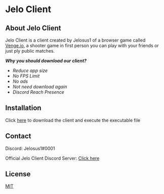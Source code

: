 # Jelo Client

## About Jelo Client

Jelo Client is a client created by Jelosus1 of a browser game called [Venge.io](https://venge.io), a shooter game in first person you can play with your friends or just ply public matches.

***Why you should download our client?***

* *Reduce app size* 
* *No FPS Limit*
* *No ads*
* *Not need download again*
* *Discord Reach Presence*
 

## Installation

Click [here](https://github.com/Jelosus1/Jelo-Client/releases) to download the client and execute the executable file


## Contact
Discord: Jelosus1#0001

Official Jelo Client Discord Server: [Click here](https://discord.gg/wtGeHW4p95)

## License

[MIT](https://choosealicense.com/licenses/mit/)
